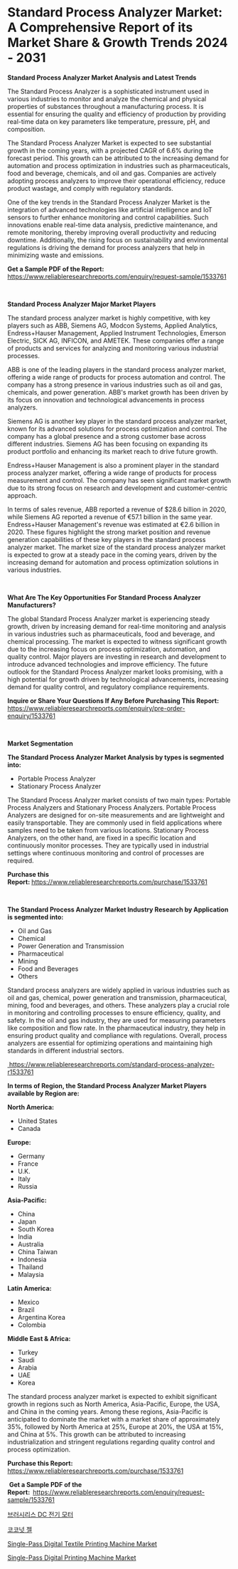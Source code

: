 <p><h1>Standard Process Analyzer Market: A Comprehensive Report of its Market Share & Growth Trends 2024 - 2031</h1></p><p><strong>Standard Process Analyzer Market Analysis and Latest Trends</strong></p>
<p><p>The Standard Process Analyzer is a sophisticated instrument used in various industries to monitor and analyze the chemical and physical properties of substances throughout a manufacturing process. It is essential for ensuring the quality and efficiency of production by providing real-time data on key parameters like temperature, pressure, pH, and composition.</p><p>The Standard Process Analyzer Market is expected to see substantial growth in the coming years, with a projected CAGR of 6.6% during the forecast period. This growth can be attributed to the increasing demand for automation and process optimization in industries such as pharmaceuticals, food and beverage, chemicals, and oil and gas. Companies are actively adopting process analyzers to improve their operational efficiency, reduce product wastage, and comply with regulatory standards.</p><p>One of the key trends in the Standard Process Analyzer Market is the integration of advanced technologies like artificial intelligence and IoT sensors to further enhance monitoring and control capabilities. Such innovations enable real-time data analysis, predictive maintenance, and remote monitoring, thereby improving overall productivity and reducing downtime. Additionally, the rising focus on sustainability and environmental regulations is driving the demand for process analyzers that help in minimizing waste and emissions.</p></p>
<p><strong>Get a Sample PDF of the Report:&nbsp;</strong> <a href="https://www.reliableresearchreports.com/enquiry/request-sample/1533761">https://www.reliableresearchreports.com/enquiry/request-sample/1533761</a></p>
<p>&nbsp;</p>
<p><strong>Standard Process Analyzer Major Market Players</strong></p>
<p><p>The standard process analyzer market is highly competitive, with key players such as ABB, Siemens AG, Modcon Systems, Applied Analytics, Endress+Hauser Management, Applied Instrument Technologies, Emerson Electric, SICK AG, INFICON, and AMETEK. These companies offer a range of products and services for analyzing and monitoring various industrial processes.</p><p>ABB is one of the leading players in the standard process analyzer market, offering a wide range of products for process automation and control. The company has a strong presence in various industries such as oil and gas, chemicals, and power generation. ABB's market growth has been driven by its focus on innovation and technological advancements in process analyzers.</p><p>Siemens AG is another key player in the standard process analyzer market, known for its advanced solutions for process optimization and control. The company has a global presence and a strong customer base across different industries. Siemens AG has been focusing on expanding its product portfolio and enhancing its market reach to drive future growth.</p><p>Endress+Hauser Management is also a prominent player in the standard process analyzer market, offering a wide range of products for process measurement and control. The company has seen significant market growth due to its strong focus on research and development and customer-centric approach.</p><p>In terms of sales revenue, ABB reported a revenue of $28.6 billion in 2020, while Siemens AG reported a revenue of €57.1 billion in the same year. Endress+Hauser Management's revenue was estimated at €2.6 billion in 2020. These figures highlight the strong market position and revenue generation capabilities of these key players in the standard process analyzer market. The market size of the standard process analyzer market is expected to grow at a steady pace in the coming years, driven by the increasing demand for automation and process optimization solutions in various industries.</p></p>
<p>&nbsp;</p>
<p><strong>What Are The Key Opportunities For Standard Process Analyzer Manufacturers?</strong></p>
<p><p>The global Standard Process Analyzer market is experiencing steady growth, driven by increasing demand for real-time monitoring and analysis in various industries such as pharmaceuticals, food and beverage, and chemical processing. The market is expected to witness significant growth due to the increasing focus on process optimization, automation, and quality control. Major players are investing in research and development to introduce advanced technologies and improve efficiency. The future outlook for the Standard Process Analyzer market looks promising, with a high potential for growth driven by technological advancements, increasing demand for quality control, and regulatory compliance requirements.</p></p>
<p><strong>Inquire or Share Your Questions If Any Before Purchasing This Report:</strong> <a href="https://www.reliableresearchreports.com/enquiry/pre-order-enquiry/1533761">https://www.reliableresearchreports.com/enquiry/pre-order-enquiry/1533761</a></p>
<p>&nbsp;</p>
<p><strong>Market Segmentation</strong></p>
<p><strong>The Standard Process Analyzer Market Analysis by types is segmented into:</strong></p>
<p><ul><li>Portable Process Analyzer</li><li>Stationary Process Analyzer</li></ul></p>
<p><p>The Standard Process Analyzer market consists of two main types: Portable Process Analyzers and Stationary Process Analyzers. Portable Process Analyzers are designed for on-site measurements and are lightweight and easily transportable. They are commonly used in field applications where samples need to be taken from various locations. Stationary Process Analyzers, on the other hand, are fixed in a specific location and continuously monitor processes. They are typically used in industrial settings where continuous monitoring and control of processes are required.</p></p>
<p><strong>Purchase this Report:&nbsp;</strong><a href="https://www.reliableresearchreports.com/purchase/1533761">https://www.reliableresearchreports.com/purchase/1533761</a></p>
<p>&nbsp;</p>
<p><strong>The Standard Process Analyzer Market Industry Research by Application is segmented into:</strong></p>
<p><ul><li>Oil and Gas</li><li>Chemical</li><li>Power Generation and Transmission</li><li>Pharmaceutical</li><li>Mining</li><li>Food and Beverages</li><li>Others</li></ul></p>
<p><p>Standard process analyzers are widely applied in various industries such as oil and gas, chemical, power generation and transmission, pharmaceutical, mining, food and beverages, and others. These analyzers play a crucial role in monitoring and controlling processes to ensure efficiency, quality, and safety. In the oil and gas industry, they are used for measuring parameters like composition and flow rate. In the pharmaceutical industry, they help in ensuring product quality and compliance with regulations. Overall, process analyzers are essential for optimizing operations and maintaining high standards in different industrial sectors.</p></p>
<p><a href="https://www.reliableresearchreports.com/standard-process-analyzer-r1533761">&nbsp;https://www.reliableresearchreports.com/standard-process-analyzer-r1533761</a></p>
<p><strong>In terms of Region, the Standard Process Analyzer Market Players available by Region are:</strong></p>
<p>
    <p> <strong> North America: </strong>
        <ul>
            <li>United States</li>
            <li>Canada</li>
        </ul>
        </p> 
    <p> <strong> Europe: </strong>
        <ul>
            <li>Germany</li>
            <li>France</li>
            <li>U.K.</li>
            <li>Italy</li>
            <li>Russia</li>
        </ul>
        </p> 
    <p> <strong> Asia-Pacific: </strong>
        <ul>
            <li>China</li>
            <li>Japan</li>
            <li>South Korea</li>
            <li>India</li>
            <li>Australia</li>
            <li>China Taiwan</li>
            <li>Indonesia</li>
            <li>Thailand</li>
            <li>Malaysia</li>
        </ul>
        </p> 
    <p> <strong> Latin America: </strong>
        <ul>
            <li>Mexico</li>
            <li>Brazil</li>
            <li>Argentina Korea</li>
            <li>Colombia</li>
        </ul>
        </p> 
    <p> <strong> Middle East & Africa: </strong>
        <ul>
            <li>Turkey</li>
            <li>Saudi</li>
            <li>Arabia</li>
            <li>UAE</li>
            <li>Korea</li>
        </ul>
    </p>
    </p>
<p><p>The standard process analyzer market is expected to exhibit significant growth in regions such as North America, Asia-Pacific, Europe, the USA, and China in the coming years. Among these regions, Asia-Pacific is anticipated to dominate the market with a market share of approximately 35%, followed by North America at 25%, Europe at 20%, the USA at 15%, and China at 5%. This growth can be attributed to increasing industrialization and stringent regulations regarding quality control and process optimization.</p></p>
<p><strong>Purchase this Report: </strong><a href="https://www.reliableresearchreports.com/purchase/1533761">https://www.reliableresearchreports.com/purchase/1533761</a></p>
<p>&nbsp;<strong>Get a Sample PDF of the Report:&nbsp;&nbsp;</strong><a href="https://www.reliableresearchreports.com/enquiry/request-sample/1533761">https://www.reliableresearchreports.com/enquiry/request-sample/1533761</a></p>
<p><strong></strong></p>
<p><p><a href="https://github.com/novabrown3/Market-Research-Report-List-1/blob/main/649116536893.md">브러시리스 DC 전기 모터</a></p><p><a href="https://github.com/durgin521/Market-Research-Report-List-1/blob/main/997703536894.md">코코넛 젤</a></p><p><a href="https://github.com/nicoletavirag/Market-Research-Report-List-3/blob/main/single-pass-digital-textile-printing-machine-market.md">Single-Pass Digital Textile Printing Machine Market</a></p><p><a href="https://github.com/redneck06/Market-Research-Report-List-3/blob/main/single-pass-digital-printing-machine-market.md">Single-Pass Digital Printing Machine Market</a></p></p>